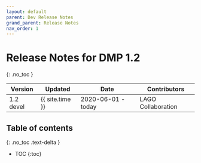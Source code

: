 ```yaml
---
layout: default
parent: Dev Release Notes
grand_parent: Release Notes
nav_order: 1
---
```


# Release Notes for DMP 1.2
{: .no_toc }

|Version| Updated | Date |Contributors|
|-------|---------|------|------------|
| 1.2 devel  | {{ site.time }} | 2020-06-01 - today | LAGO Collaboration |


## Table of contents
{: .no_toc .text-delta }

- TOC
{:toc}

